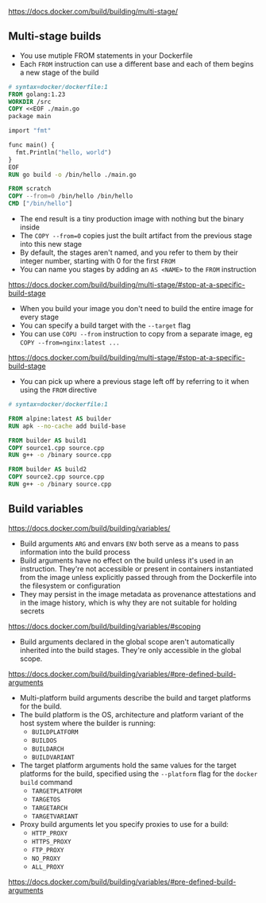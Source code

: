 
https://docs.docker.com/build/building/multi-stage/

## Multi-stage builds

- You use mutiple FROM statements in your Dockerfile
- Each `FROM` instruction can use a different base and each of them begins a new stage of the build

```Dockerfile
# syntax=docker/dockerfile:1
FROM golang:1.23
WORKDIR /src
COPY <<EOF ./main.go
package main

import "fmt"

func main() {
  fmt.Println("hello, world")
}
EOF
RUN go build -o /bin/hello ./main.go

FROM scratch
COPY --from=0 /bin/hello /bin/hello
CMD ["/bin/hello"]
```

- The end result is a tiny production image with nothing but the binary inside
- The `COPY --from=0` copies just the built artifact from the previous stage into this new stage
- By default, the stages aren't named, and you refer to them by their integer number, starting with 0 for the first `FROM`
- You can name you stages by adding an `AS <NAME>` to the `FROM` instruction

https://docs.docker.com/build/building/multi-stage/#stop-at-a-specific-build-stage

- When you build your image you don't need to build the entire image for every stage
- You can specify a build target with the `--target` flag
- You can use `COPU --from` instruction to copy from a separate image, eg `COPY --from=nginx:latest ...`

https://docs.docker.com/build/building/multi-stage/#stop-at-a-specific-build-stage

- You can pick up where a previous stage left off by referring to it when using the `FROM` directive

```Dockerfile
# syntax=docker/dockerfile:1

FROM alpine:latest AS builder
RUN apk --no-cache add build-base

FROM builder AS build1
COPY source1.cpp source.cpp
RUN g++ -o /binary source.cpp

FROM builder AS build2
COPY source2.cpp source.cpp
RUN g++ -o /binary source.cpp
```


## Build variables

https://docs.docker.com/build/building/variables/

- Build arguments `ARG` and envars `ENV` both serve as a means to pass information into the build process
- Build arguments have no effect on the build unless it's used in an instruction. They're not accessible or present in containers instantiated from the image unless explicitly passed through from the Dockerfile into the filesystem or configuration
- They may persist in the image metadata as provenance attestations and in the image history, which is why they are not suitable for holding secrets

https://docs.docker.com/build/building/variables/#scoping

- Build arguments declared in the global scope aren't automatically inherited into the build stages. They're only accessible in the global scope.

https://docs.docker.com/build/building/variables/#pre-defined-build-arguments

- Multi-platform build arguments describe the build and target platforms for the build.
- The build platform is the OS, architecture and platform variant of the host system where the builder is running:
	- `BUILDPLATFORM`
	- `BUILDOS`
	- `BUILDARCH`
	- `BUILDVARIANT`
- The target platform arguments hold the same values for the target platforms for the build, specified using the `--platform` flag for the `docker build` command
	- `TARGETPLATFORM`
	- `TARGETOS`
	- `TARGETARCH`
	- `TARGETVARIANT`
- Proxy build arguments let you specify proxies to use for a build:
	- `HTTP_PROXY`
	- `HTTPS_PROXY`
	- `FTP_PROXY`
	- `NO_PROXY`
	- `ALL_PROXY`

https://docs.docker.com/build/building/variables/#pre-defined-build-arguments

